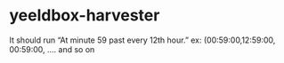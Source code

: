 # yeeldbox-harvester

It should run “At minute 59 past every 12th hour.” ex: (00:59:00,12:59:00, 00:59:00, .... and so on
